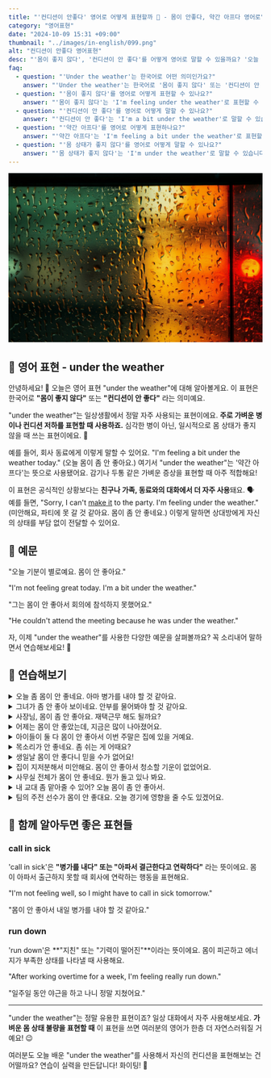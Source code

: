 ```yaml
---
title: "'컨디션이 안좋다' 영어로 어떻게 표현할까 🤒 - 몸이 안좋다, 약간 아프다 영어로"
category: "영어표현"
date: "2024-10-09 15:31 +09:00"
thumbnail: "../images/in-english/099.png"
alt: "컨디션이 안좋다 영어표현"
desc: "'몸이 좋지 않다', '컨디션이 안 좋다'를 어떻게 영어로 말할 수 있을까요? '오늘 기분이 별로예요. 몸이 안 좋아요.', '그는 몸이 안 좋아서 회의에 참석하지 못했어요.' 등을 영어로 표현하는 법을 배워봅시다. 다양한 예문을 통해서 연습하고 본인의 표현으로 만들어 보세요."
faq:
  - question: "'Under the weather'는 한국어로 어떤 의미인가요?"
    answer: "'Under the weather'는 한국어로 '몸이 좋지 않다' 또는 '컨디션이 안 좋다'라는 의미입니다."
  - question: "'몸이 좋지 않다'를 영어로 어떻게 표현할 수 있나요?"
    answer: "'몸이 좋지 않다'는 'I'm feeling under the weather'로 표현할 수 있습니다."
  - question: "'컨디션이 안 좋다'를 영어로 어떻게 말할 수 있나요?"
    answer: "'컨디션이 안 좋다'는 'I'm a bit under the weather'로 말할 수 있습니다."
  - question: "'약간 아프다'를 영어로 어떻게 표현하나요?"
    answer: "'약간 아프다'는 'I'm feeling a bit under the weather'로 표현할 수 있습니다."
  - question: "'몸 상태가 좋지 않다'를 영어로 어떻게 말할 수 있나요?"
    answer: "'몸 상태가 좋지 않다'는 'I'm under the weather'로 말할 수 있습니다."
---
```


![window on a rainy day](../images/in-english/099-1.jpeg)

## 🌟 영어 표현 - under the weather

안녕하세요! 👋 오늘은 영어 표현 "under the weather"에 대해 알아볼게요. 이 표현은 한국어로 **"몸이 좋지 않다"** 또는 **"컨디션이 안 좋다"** 라는 의미예요.

"under the weather"는 일상생활에서 정말 자주 사용되는 표현이에요. **주로 가벼운 병이나 컨디션 저하를 표현할 때 사용하죠.** 심각한 병이 아닌, 일시적으로 몸 상태가 좋지 않을 때 쓰는 표현이에요. 🤒

예를 들어, 회사 동료에게 이렇게 말할 수 있어요. "I'm feeling a bit under the weather today." (오늘 몸이 좀 안 좋아요.) 여기서 "under the weather"는 '약간 아프다'는 뜻으로 사용됐어요. 감기나 두통 같은 가벼운 증상을 표현할 때 아주 적합해요!

이 표현은 공식적인 상황보다는 **친구나 가족, 동료와의 대화에서 더 자주 사용**돼요. 🗣️ 예를 들면, "Sorry, I can't [make it](/blog/in-english/244.make-it/) to the party. I'm feeling under the weather." (미안해요, 파티에 못 갈 것 같아요. 몸이 좀 안 좋네요.) 이렇게 말하면 상대방에게 자신의 상태를 부담 없이 전달할 수 있어요.

<div 
  data-inline-banner="🎉 새해에는 스픽 AI와 함께 영어 공부하자" 
  data-inline-banner-subtext="설날 특별 할인으로 최대 70% 할인! (~2/3)" 
  data-inline-banner-link="https://app.usespeak.com/kr-ko/sale/kr-affiliate-special/?ref=engple-inline"
  data-inline-banner-caption="해당 링크를 통해 구매시 일정액의 수수료를 지급받습니다.">
</div>

## 📖 예문

"오늘 기분이 별로예요. 몸이 안 좋아요."

"I'm not feeling great today. I'm a bit under the weather."

"그는 몸이 안 좋아서 회의에 참석하지 못했어요."

"He couldn't attend the meeting because he was under the weather."

자, 이제 "under the weather"를 사용한 다양한 예문을 살펴볼까요? 꼭 소리내어 말하면서 연습해보세요! 🚀

## 💬 연습해보기

<details>
<summary>오늘 좀 몸이 안 좋네요. 아마 병가를 내야 할 것 같아요.</summary>
<span>I'm feeling a bit under the weather today. Might have to <a href="/blog/vocab-1/032.call-in-sick/">call in sick</a>.</span>
</details>

<details>
<summary>그녀가 좀 안 좋아 보이네요. 안부를 물어봐야 할 것 같아요.</summary>
<span>She looks a little under the weather. Maybe we should <a href="/blog/in-english/106.check-on/">check on</a> her.</span>
</details>

<details>
<summary>사장님, 몸이 좀 안 좋아요. 재택근무 해도 될까요?</summary>
<span>Hey boss, I'm not feeling great. Bit under the weather. Mind if I work from home?</span>
</details>

<details>
<summary>어제는 몸이 안 좋았는데, 지금은 많이 나아졌어요.</summary>
<span>I was under the weather yesterday, but I'm feeling much better now.</span>
</details>

<details>
<summary>아이들이 둘 다 몸이 안 좋아서 이번 주말은 집에 있을 거예요.</summary>
<span>The kids are both under the weather, so we're staying in this weekend.</span>
</details>

<details>
<summary>목소리가 안 좋네요. 좀 쉬는 게 어때요?</summary>
<span>You sound under the weather. Why don't you take a rest?</span>
</details>

<details>
<summary>생일날 몸이 안 좋다니 믿을 수가 없어요!</summary>
<span>I can't believe I'm under the weather on my birthday!</span>
</details>

<details>
<summary>집이 지저분해서 미안해요. 몸이 안 좋아서 청소할 기운이 없었어요.</summary>
<span>Sorry for the mess. I've been under the weather and haven't had the energy to clean.</span>
</details>

<details>
<summary>사무실 전체가 몸이 안 좋네요. 뭔가 돌고 있나 봐요.</summary>
<span>The whole office is under the weather. Must be something going around.</span>
</details>

<details>
<summary>내 교대 좀 맡아줄 수 있어? 오늘 몸이 좀 안 좋아서.</summary>
<span>Can you cover my shift? I'm a little under the weather today.</span>
</details>

<details>
<summary>팀의 주전 선수가 몸이 안 좋대요. 오늘 경기에 영향을 줄 수도 있겠어요.</summary>
<span>The team's star player is under the weather. It might affect tonight's game.</span>
</details>

## 🤝 함께 알아두면 좋은 표현들

### call in sick

'call in sick'은 **"병가를 내다" 또는 "아파서 결근한다고 연락하다"** 라는 뜻이에요. 몸이 아파서 출근하지 못할 때 회사에 연락하는 행동을 표현해요.

"I'm not feeling well, so I might have to call in sick tomorrow."

"몸이 안 좋아서 내일 병가를 내야 할 것 같아요."

### run down

'run down'은 **"지친" 또는 "기력이 떨어진"**이라는 뜻이에요. 몸이 피곤하고 에너지가 부족한 상태를 나타낼 때 사용해요.

"After working overtime for a week, I'm feeling really run down."

"일주일 동안 야근을 하고 나니 정말 지쳤어요."

---

"under the weather"는 정말 유용한 표현이죠? 일상 대화에서 자주 사용해보세요. **가벼운 몸 상태 불량을 표현할 때** 이 표현을 쓰면 여러분의 영어가 한층 더 자연스러워질 거예요! 😉

여러분도 오늘 배운 "under the weather"를 사용해서 자신의 컨디션을 표현해보는 건 어떨까요? 연습이 실력을 만든답니다! 화이팅! 💪
